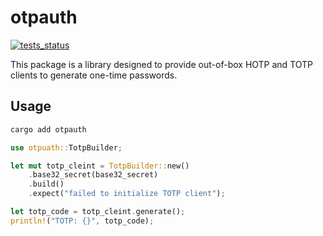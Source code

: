 # otpauth

[![tests_status](https://github.com/lbwa/otp/actions/workflows/tests.yml/badge.svg)](https://github.com/lbwa/otp/actions/workflows/tests.yml)

This package is a library designed to provide out-of-box HOTP and TOTP clients to generate one-time passwords.

## Usage

```bash
cargo add otpauth
```

```rs
use otpuath::TotpBuilder;

let mut totp_cleint = TotpBuilder::new()
    .base32_secret(base32_secret)
    .build()
    .expect("failed to initialize TOTP client");

let totp_code = totp_cleint.generate();
println!("TOTP: {}", totp_code);
```